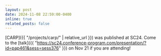 ```yaml
---
layout: post
date: 2024-11-08 22:59:00-0400
inline: true
related_posts: false
---
```


[CARP]({{ "/projects/carp/" | relative_url }}) was published at SC24. Come to the [talk]({{ "https://sc24.conference-program.com/presentation/?id=pap461&sess=sess376" }}) on Nov 21 if you are attending!
